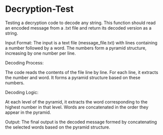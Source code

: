 # Decryption-Test

Testing a decryption code to decode any string.
This function should read an encoded message from a .txt file and return its decoded version as a string.

Input Format:
The input is a text file (message_file.txt) with lines containing a number followed by a word. The numbers form a pyramid structure, increasing by one number per line.

Decoding Process:

The code reads the contents of the file line by line.
For each line, it extracts the number and word.
It forms a pyramid structure based on these numbers.

Decoding Logic:

At each level of the pyramid, it extracts the word corresponding to the highest number in that level.
Words are concatenated in the order they appear in the pyramid.

Output:
The final output is the decoded message formed by concatenating the selected words based on the pyramid structure.
